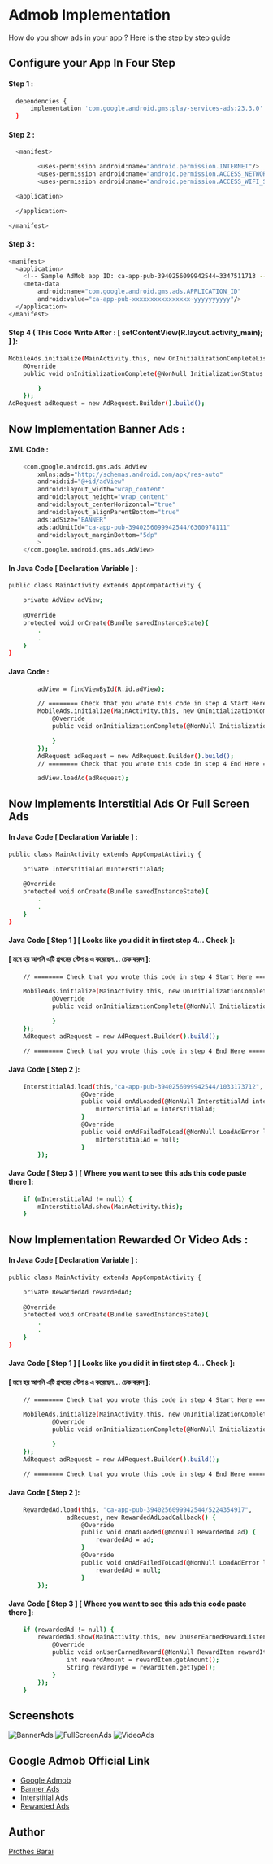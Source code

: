 
# Admob Implementation

How do you show ads in your app ? Here is the step by step guide


## Configure your App In Four Step

#### Step 1 : 

```bash
  dependencies {
      implementation 'com.google.android.gms:play-services-ads:23.3.0'
  }
```

#### Step 2 :
```bash
  <manifest>

        <uses-permission android:name="android.permission.INTERNET"/>
        <uses-permission android:name="android.permission.ACCESS_NETWORK_STATE"/>
        <uses-permission android:name="android.permission.ACCESS_WIFI_STATE"/>

  <application>

  </application>

</manifest>
```

#### Step 3 :
```bash
<manifest>
  <application>
    <!-- Sample AdMob app ID: ca-app-pub-3940256099942544~3347511713 -->
    <meta-data
        android:name="com.google.android.gms.ads.APPLICATION_ID"
        android:value="ca-app-pub-xxxxxxxxxxxxxxxx~yyyyyyyyyy"/>
  </application>
</manifest>
```

#### Step 4 ( This Code Write After : [ setContentView(R.layout.activity_main); ] ):
```bash
MobileAds.initialize(MainActivity.this, new OnInitializationCompleteListener() {
    @Override
    public void onInitializationComplete(@NonNull InitializationStatus initializationStatus) {

        }
    });
AdRequest adRequest = new AdRequest.Builder().build();
```

## Now Implementation Banner Ads :
#### XML Code :
```bash
    <com.google.android.gms.ads.AdView
        xmlns:ads="http://schemas.android.com/apk/res-auto"
        android:id="@+id/adView"
        android:layout_width="wrap_content"
        android:layout_height="wrap_content"
        android:layout_centerHorizontal="true"
        android:layout_alignParentBottom="true"
        ads:adSize="BANNER"
        ads:adUnitId="ca-app-pub-3940256099942544/6300978111"
        android:layout_marginBottom="5dp"
        >
    </com.google.android.gms.ads.AdView>
```
#### In Java Code [ Declaration Variable ] :
```bash
public class MainActivity extends AppCompatActivity {

    private AdView adView;
    
    @Override
    protected void onCreate(Bundle savedInstanceState){
        .
        .
    }
}
```
#### Java Code :
```bash
        adView = findViewById(R.id.adView);

        // ======== Check that you wrote this code in step 4 Start Here =======
        MobileAds.initialize(MainActivity.this, new OnInitializationCompleteListener() {
            @Override
            public void onInitializationComplete(@NonNull InitializationStatus initializationStatus) {

            }
        });
        AdRequest adRequest = new AdRequest.Builder().build();
        // ======== Check that you wrote this code in step 4 End Here =======

        adView.loadAd(adRequest);
```
## Now Implements Interstitial Ads Or Full Screen Ads
#### In Java Code [ Declaration Variable ] :
```bash
public class MainActivity extends AppCompatActivity {

    private InterstitialAd mInterstitialAd;
    
    @Override
    protected void onCreate(Bundle savedInstanceState){
        .
        .
    }
}
```

#### Java Code [ Step 1 ] [ Looks like you did it in first step 4... Check ]:
#### [ মনে হয় আপনি এটি প্রথমের স্টেপ ৪ এ করেছেন... চেক করুন ]:
```bash
    // ======== Check that you wrote this code in step 4 Start Here =======

    MobileAds.initialize(MainActivity.this, new OnInitializationCompleteListener() {
            @Override
            public void onInitializationComplete(@NonNull InitializationStatus initializationStatus) {

            }
    });
    AdRequest adRequest = new AdRequest.Builder().build();

    // ======== Check that you wrote this code in step 4 End Here =======
```

#### Java Code [ Step 2 ]:
```bash
    InterstitialAd.load(this,"ca-app-pub-3940256099942544/1033173712", adRequest, new InterstitialAdLoadCallback() {
                    @Override
                    public void onAdLoaded(@NonNull InterstitialAd interstitialAd) {
                        mInterstitialAd = interstitialAd;
                    }
                    @Override
                    public void onAdFailedToLoad(@NonNull LoadAdError loadAdError) {
                        mInterstitialAd = null;
                    }
        });
```

#### Java Code [ Step 3 ] [ Where you want to see this ads this code paste there ]:
```bash
    if (mInterstitialAd != null) {
        mInterstitialAd.show(MainActivity.this);
    }
```

## Now Implementation Rewarded Or Video Ads :
#### In Java Code [ Declaration Variable ] :
```bash
public class MainActivity extends AppCompatActivity {

    private RewardedAd rewardedAd;
    
    @Override
    protected void onCreate(Bundle savedInstanceState){
        .
        .
    }
}
```
#### Java Code [ Step 1 ] [ Looks like you did it in first step 4... Check ]:
#### [ মনে হয় আপনি এটি প্রথমের স্টেপ ৪ এ করেছেন... চেক করুন ]:
```bash
    // ======== Check that you wrote this code in step 4 Start Here =======

    MobileAds.initialize(MainActivity.this, new OnInitializationCompleteListener() {
            @Override
            public void onInitializationComplete(@NonNull InitializationStatus initializationStatus) {

            }
    });
    AdRequest adRequest = new AdRequest.Builder().build();

    // ======== Check that you wrote this code in step 4 End Here =======
```

#### Java Code [ Step 2 ]:
```bash
    RewardedAd.load(this, "ca-app-pub-3940256099942544/5224354917",
                adRequest, new RewardedAdLoadCallback() {
                    @Override
                    public void onAdLoaded(@NonNull RewardedAd ad) {
                        rewardedAd = ad;
                    }
                    @Override
                    public void onAdFailedToLoad(@NonNull LoadAdError loadAdError) {
                        rewardedAd = null;
                    }
        });
```

#### Java Code [ Step 3 ] [ Where you want to see this ads this code paste there ]:
```bash
    if (rewardedAd != null) {
        rewardedAd.show(MainActivity.this, new OnUserEarnedRewardListener() {
            @Override
            public void onUserEarnedReward(@NonNull RewardItem rewardItem) {
                int rewardAmount = rewardItem.getAmount();
                String rewardType = rewardItem.getType();
            }
        });
    }
```
## Screenshots

![BannerAds](https://github.com/user-attachments/assets/4643938e-7af3-43ed-b514-691af4c1ea3e)
![FullScreenAds](https://github.com/user-attachments/assets/eaa6f93c-2cc7-4b54-80dd-2b9066b5dfc9)
![VideoAds](https://github.com/user-attachments/assets/ee9841f1-65c4-454f-81e8-ab8986e95dab)

## Google Admob Official Link

- [Google Admob](https://developers.google.com/admob/android/quick-start)
- [Banner Ads](https://developers.google.com/admob/android/banner)
- [Interstitial Ads](https://developers.google.com/admob/android/interstitial)
- [Rewarded Ads](https://developers.google.com/admob/android/rewarded)
## Author

[Prothes Barai](https://prothes-asp.github.io/prothes/)


